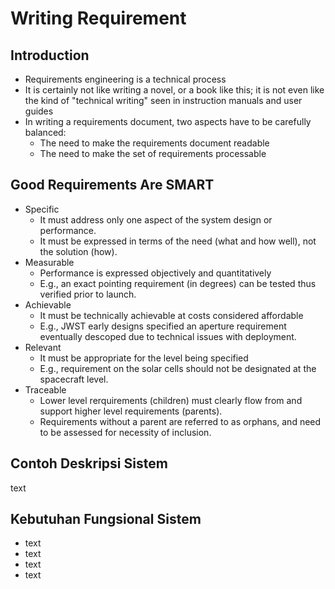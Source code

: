 # Writing Requirement

## Introduction

- Requirements engineering is a technical process
- It is certainly not like writing a novel, or a book like this; it is not even like the kind of "technical writing" seen in instruction manuals and user guides
- In writing a requirements document, two aspects have to be carefully balanced:
  - The need to make the requirements document readable
  - The need to make the set of requirements processable

## Good Requirements Are SMART

- Specific
  - It must address only one aspect of the system design or performance.
  - It must be expressed in terms of the need (what and how well), not the solution (how).
- Measurable
  - Performance is expressed objectively and quantitatively
  - E.g., an exact pointing requirement (in degrees) can be tested thus verified prior to launch.
- Achievable
  - It must be technically achievable at costs considered affordable
  - E.g., JWST early designs specified an aperture requirement eventually descoped due to technical issues with deployment.
- Relevant
  - It must be appropriate for the level being specified
  - E.g., requirement on the solar cells should not be designated at the spacecraft level.
- Traceable
  - Lower level rerquirements (children) must clearly flow from and support higher level requirements (parents).
  - Requirements without a parent are referred to as orphans, and need to be assessed for necessity of inclusion.

## Contoh Deskripsi Sistem

text

## Kebutuhan Fungsional Sistem

- text
- text
- text
- text
